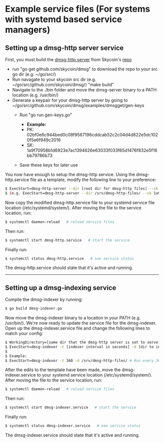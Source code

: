 # Example service files (For systems with systemd based service managers)


## Setting up a dmsg-http server service

First, you must build the [dmsg-http server](https://github.com/skycoin/dmsg/tree/master/examples/dmsgget/dmsg-example-http-server) from Skycoin's [repo](https://github.com/skycoin/dmsg)
- run "go get github.com/skycoin/dmsg" to download the repo to your src go dir (e.g. ~/go/src/)
- Run navagate to your skycoin src dir (e.g. ~/go/src/github.com/skycoin/dmsg/)  "make build"
- Navigate to the ./bin folder and move the dmsg-server binary to a PATH location (e.g. /usr/bin/)
- Generate a keypair for your dmsg-http server by going to ~/go/src/github.com/skycoin/dmsg/examples/dmsgget/gen-keys
    - Run "go run gen-keys.go"
        - **Example:**
        - PK: 02bf0e6c944bed0c08f9567196cddcab52c2c04d4d822e5dc1020f5e6f949c2016
        - SK: 1a9f70958b1d6923e7ac1394626e63033f033f65d1476f832e5f16bb79786b73

    - Save these keys for later use

You now have enough to setup the dmsg-http service. Using the dmsg-http.service file as a template, modify the following line to your preference:

```sh
$ ExecStart=dmsg-http-server --dir [root dir for dmsg-http files] --sk [private key generated goes here]
$ (e.g. ExecStart=dmsg-http-server --dir /srv/dmsg-http-files/ --sk 1a9f70958b1d6923e7ac1394626e63033f033f65d1476f832e5f16bb79786b73)
```

Now copy the modified dmsg-http.service file to your systemd service file location (/etc/systemd/system/). After moving the file to the service location, run: 

```sh
$ systemctl daemon-reload   # reload service files
```

Then run:
```sh
$ systemctl start dmsg-http.service   # start the service
```

Finally run:
```sh
$ systemctl status dmsg-http.service   # see service status
```
The dmsg-http.service should state that it's active and running.

---

## Setting up a dmsg-indexing service

Compile the dmsg-indexer by running:
```sh
$ go build dmsg-indexer.go
```

Now move the dmsg-indexer binary to a location in your PATH (e.g. /usr/bin/). We're now ready to update the service file for the dmsg-indexer. Open up the dmsg-indexer.service file and change the following lines to match your config:



```sh
$ WorkingDirectory=[same dir that the dmsg-http server is set to serve]
$ ExecStart=dmsg-indexer -t [indexer interval in seconds] -d [dir to index]
$
$ Example:
$ ExecStart=dmsg-indexer -t 360 -d /srv/dmsg-http-files/ # Run every 360s or 6 mins
```

After the edits to the template have been made, move the dmsg-indexer.service to your systemd service location (/etc/systemd/system/).
After moving the file to the service location, run: 

```sh
$ systemctl daemon-reload   # reload service files
```

Then run:
```sh
$ systemctl start dmsg-indexer.service   # start the service
```

Finally run:
```sh
$ systemctl status dmsg-indexer.service   # see service status
```
The dmsg-indexer.service should state that it's active and running.
